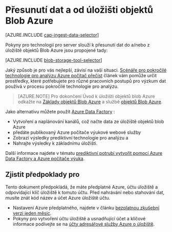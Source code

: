 <properties
    pageTitle="Přesunutí dat a od úložišti objektů Blob Azure | Microsoft Azure"
    description="Přesunutí dat a od úložišti objektů Blob Azure"
    services="machine-learning,storage"
    documentationCenter=""
    authors="bradsev"
    manager="jhubbard"
    editor="cgronlun" />

<tags
    ms.service="machine-learning"
    ms.workload="data-services"
    ms.tgt_pltfrm="na"
    ms.devlang="na"
    ms.topic="article"
    ms.date="09/14/2016"
    ms.author="bradsev;sachouks" />

# <a name="move-data-to-and-from-azure-blob-storage"></a>Přesunutí dat a od úložišti objektů Blob Azure

[AZURE.INCLUDE [cap-ingest-data-selector](../../includes/cap-ingest-data-selector.md)]

Pokyny pro technologií pro server slouží k přesunutí dat do a/nebo z úložiště objektů Blob Azure jsou propojené tady:

[AZURE.INCLUDE [blob-storage-tool-selector](../../includes/machine-learning-blob-storage-tool-selector.md)]
 
Jaký způsob je pro vás nejlepší, závisí na vaší situaci. [Scénáře pro pokročilé technologie pro analýzu Azure počítač přečíst](machine-learning-data-science-plan-sample-scenarios.md) článek vám pomůže určit prostředky, které potřebujete pro různé pracovních postupů pro výzkum dat používá v procesu pokročilé technologie pro analýzu.

> [AZURE.NOTE] Pro dokončení Úvod k úložišti objektů blob Azure odkažte na [Základy objektů Blob Azure](../storage/storage-dotnet-how-to-use-blobs.md) a službě [objektů Blob Azure](https://msdn.microsoft.com/library/azure/dd179376.aspx).

Jako alternativu můžete použít [Azure Data Factory](https://azure.microsoft.com/services/data-factory/) : 

- Vytvoření a naplánování kanálů, což načte data ze úložiště objektů blob Azure 
- předáte publikovaný Azure počítače výukové webové služby 
- Zobrazí výsledky prediktivní technologie pro analýzu a 
- Nahrajte výsledky k základnímu úložišti. 

Další informace najdete v tématu [prediktivní potrubí vytvořit pomocí Azure Data Factory a Azure počítače výuka](../data-factory/data-factory-azure-ml-batch-execution-activity.md).

## <a name="prerequisites"></a>Zjistit předpoklady pro

Tento dokument předpokládá, že máte předplatné Azure, účtu úložiště a odpovídající klíč úložiště k tomuto účtu. Před nahrávání nebo stahování dat, musíte znát kód název a účet Azure úložiště účtu.

- Nastavení Azure předplatného, najdete v článku [bezplatnou zkušební verzi jeden měsíc](https://azure.microsoft.com/pricing/free-trial/).
- Pokyny pro vytvoření účtu úložiště a usnadňující účet a klíčové informace podívejte se na [účty adresářové služby Azure o úložiště](../storage/storage-create-storage-account.md).

